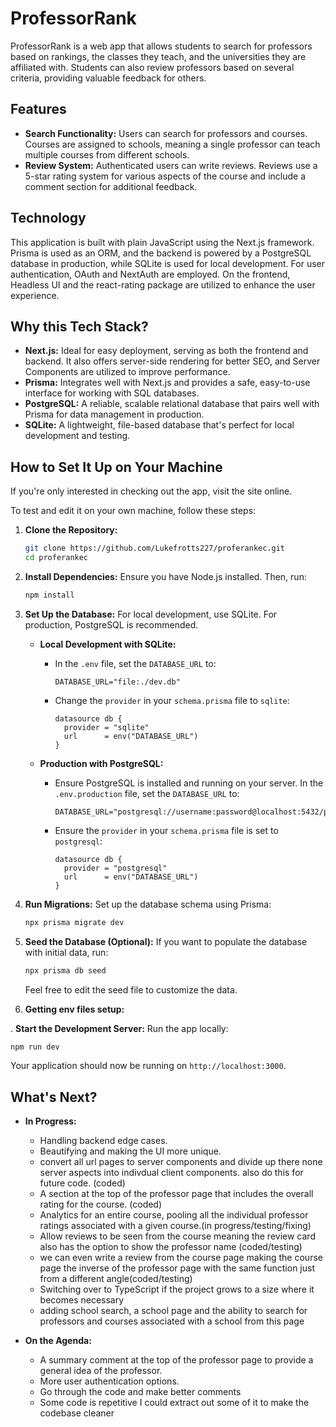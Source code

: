 # ProfessorRank

ProfessorRank is a web app that allows students to search for professors based on rankings, the classes they teach, and the universities they are affiliated with. Students can also review professors based on several criteria, providing valuable feedback for others.

## Features

- **Search Functionality:** Users can search for professors and courses. Courses are assigned to schools, meaning a single professor can teach multiple courses from different schools.
- **Review System:** Authenticated users can write reviews. Reviews use a 5-star rating system for various aspects of the course and include a comment section for additional feedback.

## Technology

This application is built with plain JavaScript using the Next.js framework. Prisma is used as an ORM, and the backend is powered by a PostgreSQL database in production, while SQLite is used for local development. For user authentication, OAuth and NextAuth are employed. On the frontend, Headless UI and the react-rating package are utilized to enhance the user experience.

## Why this Tech Stack?

- **Next.js:** Ideal for easy deployment, serving as both the frontend and backend. It also offers server-side rendering for better SEO, and Server Components are utilized to improve performance.
- **Prisma:** Integrates well with Next.js and provides a safe, easy-to-use interface for working with SQL databases.
- **PostgreSQL:** A reliable, scalable relational database that pairs well with Prisma for data management in production.
- **SQLite:** A lightweight, file-based database that's perfect for local development and testing.

## How to Set It Up on Your Machine

If you're only interested in checking out the app, visit the site online.

To test and edit it on your own machine, follow these steps:

1. **Clone the Repository:**
   ```bash
   git clone https://github.com/Lukefrotts227/proferankec.git
   cd proferankec
   ```

2. **Install Dependencies:**
   Ensure you have Node.js installed. Then, run:
   ```bash
   npm install
   ```

3. **Set Up the Database:**
   For local development, use SQLite. For production, PostgreSQL is recommended.

   - **Local Development with SQLite:**
     - In the `.env` file, set the `DATABASE_URL` to:
       ```plaintext
       DATABASE_URL="file:./dev.db"
       ```
     - Change the `provider` in your `schema.prisma` file to `sqlite`:
       ```prisma
       datasource db {
         provider = "sqlite"
         url      = env("DATABASE_URL")
       }
       ```

   - **Production with PostgreSQL:**
     - Ensure PostgreSQL is installed and running on your server. In the `.env.production` file, set the `DATABASE_URL` to:
       ```plaintext
       DATABASE_URL="postgresql://username:password@localhost:5432/professorrank"
       ```
     - Ensure the `provider` in your `schema.prisma` file is set to `postgresql`:
       ```prisma
       datasource db {
         provider = "postgresql"
         url      = env("DATABASE_URL")
       }
       ```

4. **Run Migrations:**
   Set up the database schema using Prisma:
   ```bash
   npx prisma migrate dev
   ```

5. **Seed the Database (Optional):**
   If you want to populate the database with initial data, run: 
   ```bash
   npx prisma db seed
   ```
   Feel free to edit the seed file to customize the data.

6. **Getting env files setup:**
  

. **Start the Development Server:**
   Run the app locally:
   ```bash
   npm run dev
   ```

   Your application should now be running on `http://localhost:3000`.

## What's Next?

- **In Progress:**
  - Handling backend edge cases.
  - Beautifying and making the UI more unique.
  - convert all url pages to server components and divide up there none server aspects into indivdual client components. also do this for future code. (coded)
  - A section at the top of the professor page that includes the overall rating for the course. (coded)
  - Analytics for an entire course, pooling all the individual professor ratings associated with a given course.(in progress/testing/fixing)
  - Allow reviews to be seen from the course meaning the review card also has the option to show the professor name (coded/testing)
  - we can even write a review from the course page making the course page the inverse of the professor page with the same function just from a different angle(coded/testing)
  - Switching over to TypeScript if the project grows to a size where it becomes necessary
  - adding school search, a school page and the ability to search for professors and courses associated with a school from this page

- **On the Agenda:**
  - A summary comment at the top of the professor page to provide a general idea of the professor.
  - More user authentication options.
  - Go through the code and make better comments
  - Some code is repetitive I could extract out some of it to make the codebase cleaner

